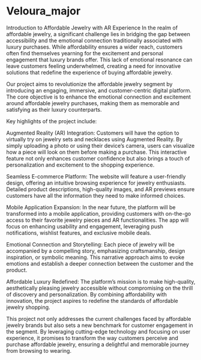 # Veloura_major

Introduction to Affordable Jewelry with AR Experience
In the realm of affordable jewelry, a significant challenge lies in bridging the gap between accessibility and the emotional connection traditionally associated with luxury purchases. While affordability ensures a wider reach, customers often find themselves yearning for the excitement and personal engagement that luxury brands offer. This lack of emotional resonance can leave customers feeling underwhelmed, creating a need for innovative solutions that redefine the experience of buying affordable jewelry.

Our project aims to revolutionize the affordable jewelry segment by introducing an engaging, immersive, and customer-centric digital platform. The core objective is to enhance the emotional connection and excitement around affordable jewelry purchases, making them as memorable and satisfying as their luxury counterparts.

Key highlights of the project include:

Augmented Reality (AR) Integration: Customers will have the option to virtually try on jewelry sets and necklaces using Augmented Reality. By simply uploading a photo or using their device’s camera, users can visualize how a piece will look on them before making a purchase. This interactive feature not only enhances customer confidence but also brings a touch of personalization and excitement to the shopping experience.

Seamless E-commerce Platform: The website will feature a user-friendly design, offering an intuitive browsing experience for jewelry enthusiasts. Detailed product descriptions, high-quality images, and AR previews ensure customers have all the information they need to make informed choices.

Mobile Application Expansion: In the near future, the platform will be transformed into a mobile application, providing customers with on-the-go access to their favorite jewelry pieces and AR functionalities. The app will focus on enhancing usability and engagement, leveraging push notifications, wishlist features, and exclusive mobile deals.

Emotional Connection and Storytelling: Each piece of jewelry will be accompanied by a compelling story, emphasizing craftsmanship, design inspiration, or symbolic meaning. This narrative approach aims to evoke emotions and establish a deeper connection between the customer and the product.

Affordable Luxury Redefined: The platform’s mission is to make high-quality, aesthetically pleasing jewelry accessible without compromising on the thrill of discovery and personalization. By combining affordability with innovation, the project aspires to redefine the standards of affordable jewelry shopping.

This project not only addresses the current challenges faced by affordable jewelry brands but also sets a new benchmark for customer engagement in the segment. By leveraging cutting-edge technology and focusing on user experience, it promises to transform the way customers perceive and purchase affordable jewelry, ensuring a delightful and memorable journey from browsing to wearing.

